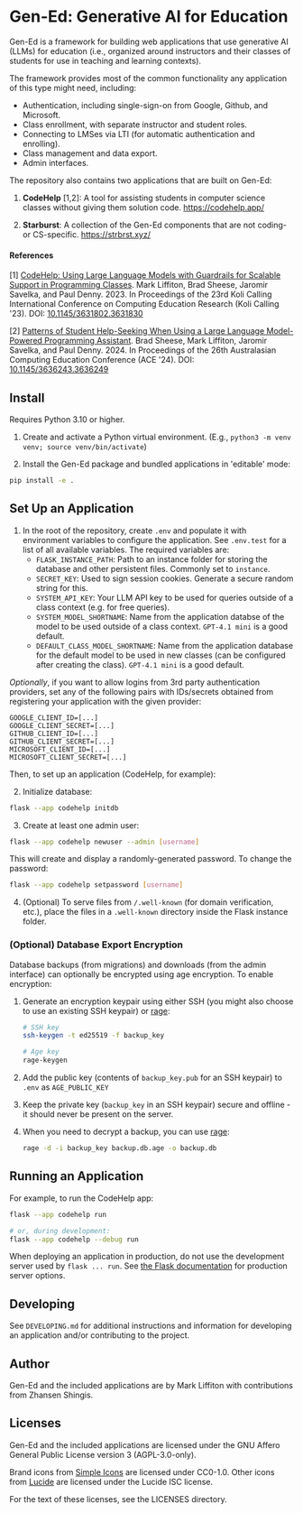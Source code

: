 Gen-Ed: Generative AI for Education
===================================

Gen-Ed is a framework for building web applications that use generative AI
(LLMs) for education (i.e., organized around instructors and their classes of
students for use in teaching and learning contexts).

The framework provides most of the common functionality any application of this
type might need, including:

- Authentication, including single-sign-on from Google, Github, and Microsoft.
- Class enrollment, with separate instructor and student roles.
- Connecting to LMSes via LTI (for automatic authentication and enrolling).
- Class management and data export.
- Admin interfaces.

The repository also contains two applications that are built on Gen-Ed:

1. **CodeHelp** [1,2]: A tool for assisting students in computer science
   classes without giving them solution code. <https://codehelp.app/>

2. **Starburst**: A collection of the Gen-Ed components that are not coding-
   or CS-specific.  <https://strbrst.xyz/>

#### References

[1] [CodeHelp: Using Large Language Models with Guardrails for Scalable Support
in Programming Classes](https://arxiv.org/abs/2308.06921). Mark Liffiton, Brad
Sheese, Jaromir Savelka, and Paul Denny. 2023. In Proceedings of the 23rd Koli
Calling International Conference on Computing Education Research (Koli Calling
'23).  DOI: [10.1145/3631802.3631830](https://doi.org/10.1145/3631802.3631830)

[2] [Patterns of Student Help-Seeking When Using a Large Language Model-Powered
Programming Assistant](https://arxiv.org/abs/2310.16984). Brad Sheese, Mark
Liffiton, Jaromir Savelka, and Paul Denny. 2024. In Proceedings of the 26th
Australasian Computing Education Conference (ACE '24).  DOI:
[10.1145/3636243.3636249](https://doi.org/10.1145/3636243.3636249)


Install
-------

Requires Python 3.10 or higher.

1. Create and activate a Python virtual environment.
   (E.g., `python3 -m venv venv; source venv/bin/activate`)

2. Install the Gen-Ed package and bundled applications in 'editable' mode:

```sh
pip install -e .
```


Set Up an Application
---------------------

1. In the root of the repository, create `.env` and populate it with
   environment variables to configure the application.  See `.env.test` for a
   list of all available variables.  The required variables are:
   - `FLASK_INSTANCE_PATH`: Path to an instance folder for storing the database
     and other persistent files.  Commonly set to `instance`.
   - `SECRET_KEY`: Used to sign session cookies.  Generate a secure random
     string for this.
   - `SYSTEM_API_KEY`: Your LLM API key to be used for queries outside of a
     class context (e.g. for free queries).
   - `SYSTEM_MODEL_SHORTNAME`: Name from the application databse of the model
     to be used outside of a class context.  `GPT-4.1 mini` is a good default.
   - `DEFAULT_CLASS_MODEL_SHORTNAME`: Name from the application database for
     the default model to be used in new classes (can be configured after
     creating the class).  `GPT-4.1 mini` is a good default.

*Optionally*, if you want to allow logins from 3rd party authentication
providers, set any of the following pairs with IDs/secrets obtained from
registering your application with the given provider:

```
GOOGLE_CLIENT_ID=[...]
GOOGLE_CLIENT_SECRET=[...]
GITHUB_CLIENT_ID=[...]
GITHUB_CLIENT_SECRET=[...]
MICROSOFT_CLIENT_ID=[...]
MICROSOFT_CLIENT_SECRET=[...]
```

Then, to set up an application (CodeHelp, for example):

2. Initialize database:

```sh
flask --app codehelp initdb
```

3. Create at least one admin user:

```sh
flask --app codehelp newuser --admin [username]
```

This will create and display a randomly-generated password.
To change the password:

```sh
flask --app codehelp setpassword [username]
```

4. (Optional) To serve files from `/.well-known` (for domain verification,
   etc.), place the files in a `.well-known` directory inside the Flask
   instance folder.


### (Optional) Database Export Encryption

Database backups (from migrations) and downloads (from the admin interface) can
optionally be encrypted using age encryption. To enable encryption:

1. Generate an encryption keypair using either SSH (you might also choose to
   use an existing SSH keypair) or [rage](https://github.com/str4d/rage):
   ```sh
   # SSH key
   ssh-keygen -t ed25519 -f backup_key

   # Age key
   rage-keygen
   ```

2. Add the public key (contents of `backup_key.pub` for an SSH keypair) to
   `.env` as `AGE_PUBLIC_KEY`

3. Keep the private key (`backup_key` in an SSH keypair) secure and offline -
   it should never be present on the server.

4. When you need to decrypt a backup, you can use
   [rage](https://github.com/str4d/rage):
   ```sh
   rage -d -i backup_key backup.db.age -o backup.db
   ```


Running an Application
----------------------

For example, to run the CodeHelp app:

```sh
flask --app codehelp run

# or, during development:
flask --app codehelp --debug run
```

When deploying an application in production, do not use the development server
used by `flask ... run`.  See [the Flask
documentation](https://flask.palletsprojects.com/en/stable/deploying/) for
production server options.


Developing
----------

See `DEVELOPING.md` for additional instructions and information for developing
an application and/or contributing to the project.


Author
------

Gen-Ed and the included applications are by Mark Liffiton with contributions
from Zhansen Shingis.


Licenses
--------

Gen-Ed and the included applications are licensed under the GNU Affero General
Public License version 3 (AGPL-3.0-only).

Brand icons from [Simple Icons](https://simpleicons.org/) are licensed under
CC0-1.0.  Other icons from [Lucide](https://lucide.dev/) are licensed under the
Lucide ISC license.

For the text of these licenses, see the LICENSES directory.
